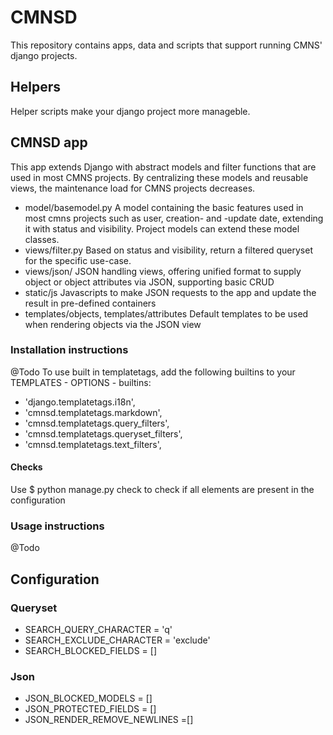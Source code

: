 # CMNSD

This repository contains apps, data and scripts that support running 
CMNS' django projects.

## Helpers
Helper scripts make your django project more manageble. 

## CMNSD app
This app extends Django with abstract models and filter functions that are used in most
CMNS projects. By centralizing these models and reusable views, the maintenance load for
CMNS projects decreases.
- model/basemodel.py
  A model containing the basic features used in most cmns projects such as user, creation-
  and -update date, extending it with status and visibility. Project models can extend these
  model classes.
- views/filter.py
  Based on status and visibility, return a filtered queryset for the specific use-case.
- views/json/
  JSON handling views, offering unified format to supply object or object attributes via JSON,
  supporting basic CRUD
- static/js
  Javascripts to make JSON requests to the app and update the result in pre-defined containers
- templates/objects, templates/attributes
  Default templates to be used when rendering objects via the JSON view


### Installation instructions
@Todo
To use built in templatetags, add the following builtins to your TEMPLATES - OPTIONS - builtins:
- 'django.templatetags.i18n',
- 'cmnsd.templatetags.markdown',
- 'cmnsd.templatetags.query_filters',
- 'cmnsd.templatetags.queryset_filters',
- 'cmnsd.templatetags.text_filters',
#### Checks
Use $ python manage.py check to check if all elements are present in the configuration

### Usage instructions
@Todo

## Configuration
### Queryset
- SEARCH_QUERY_CHARACTER = 'q'
- SEARCH_EXCLUDE_CHARACTER = 'exclude'
- SEARCH_BLOCKED_FIELDS = []
### Json
- JSON_BLOCKED_MODELS = []
- JSON_PROTECTED_FIELDS = []
- JSON_RENDER_REMOVE_NEWLINES =[]


